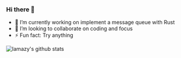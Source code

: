 ### Hi there 👋

- 🔭 I’m currently working on implement a message queue with Rust
- 🌱 I’m looking to collaborate on coding and focus
- ⚡ Fun fact: Try anything

![Iamazy's github stats](https://github-readme-stats.vercel.app/api?username=iamazy&hide=contribs,prs)
